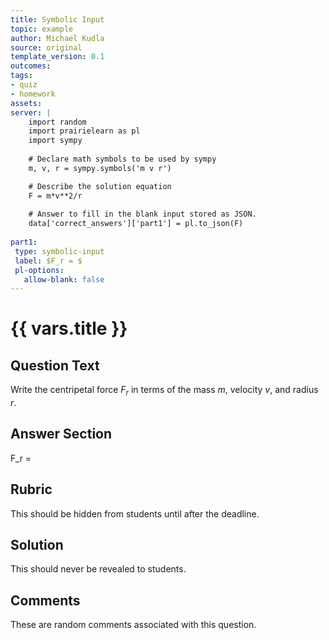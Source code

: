 ```yaml
---
title: Symbolic Input
topic: example
author: Michael Kudla
source: original
template_version: 0.1
outcomes:
tags:
- quiz
- homework
assets:
server: |
    import random    
    import prairielearn as pl
    import sympy
    
    # Declare math symbols to be used by sympy
    m, v, r = sympy.symbols('m v r')

    # Describe the solution equation
    F = m*v**2/r
    
    # Answer to fill in the blank input stored as JSON.
    data['correct_answers']['part1'] = pl.to_json(F)
    
part1:
 type: symbolic-input
 label: $F_r = $
 pl-options:
   allow-blank: false
---
```

# {{ vars.title }}

## Question Text

Write the centripetal force $F_r$ in terms of the mass $m$, velocity $v$, and radius $r$.

## Answer Section

F_r =

## Rubric

This should be hidden from students until after the deadline.

## Solution

This should never be revealed to students.

## Comments

These are random comments associated with this question.
